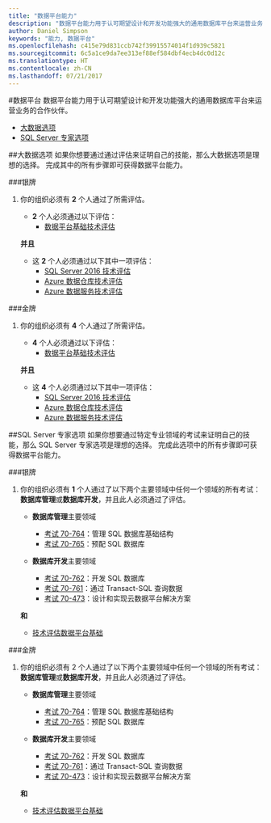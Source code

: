 ```yaml
---
title: "数据平台能力"
description: "数据平台能力用于认可期望设计和开发功能强大的通用数据库平台来运营业务的合作伙伴。"
author: Daniel Simpson
keywords: "能力, 数据平台"
ms.openlocfilehash: c415e79d831ccb742f39915574014f1d939c5821
ms.sourcegitcommit: 6c5a1ce9da7ee313ef88ef584dbf4ecb4dc0d12c
ms.translationtype: HT
ms.contentlocale: zh-CN
ms.lasthandoff: 07/21/2017
---
```

#<a name="data-platform"></a>数据平台
数据平台能力用于认可期望设计和开发功能强大的通用数据库平台来运营业务的合作伙伴。

- [大数据选项](#big-data-option) 
- [SQL Server 专家选项](#sql-server-specialist-option)

##<a name="big-data-option"></a>大数据选项
如果你想要通过通过评估来证明自己的技能，那么大数据选项是理想的选择。 完成其中的所有步骤即可获得数据平台能力。

###<a name="silver"></a>银牌
1. 你的组织必须有 **2** 个人通过了所需评估。

    - **2** 个人必须通过以下评估：
        - [数据平台基础技术评估](https://partneruniversity.microsoft.com/?whr=uri:MicrosoftAccount&courseId=14354&scoId=nNGssUygB_8504778676)

    **并且**

    - 这 **2** 个人必须通过以下其中一项评估：
        - [SQL Server 2016 技术评估](https://partneruniversity.microsoft.com/?whr=uri:MicrosoftAccount&courseId=14355&scoId=nzHk0hygB_7404778676)
        - [Azure 数据仓库技术评估](https://partneruniversity.microsoft.com/?whr=uri:MicrosoftAccount&courseId=17491&scoId=1yUZ01TnD_1606265419)
        - [Azure 数据服务技术评估](https://partneruniversity.microsoft.com/?whr=uri:MicrosoftAccount&courseId=17490&scoId=2h3AfWTnD_4706265419)

###<a name="gold"></a>金牌
1. 你的组织必须有 **4** 个人通过了所需评估。

    - **4** 个人必须通过以下评估：
        - [数据平台基础技术评估](https://partneruniversity.microsoft.com/?whr=uri:MicrosoftAccount&courseId=14354&scoId=nNGssUygB_8504778676)

    **并且**

    - 这 **4** 个人必须通过以下其中一项评估：
        - [SQL Server 2016 技术评估](https://partneruniversity.microsoft.com/?whr=uri:MicrosoftAccount&courseId=14355&scoId=nzHk0hygB_7404778676)
        - [Azure 数据仓库技术评估](https://partneruniversity.microsoft.com/?whr=uri:MicrosoftAccount&courseId=17491&scoId=1yUZ01TnD_1606265419)
        - [Azure 数据服务技术评估](https://partneruniversity.microsoft.com/?whr=uri:MicrosoftAccount&courseId=17490&scoId=2h3AfWTnD_4706265419)

##<a name="sql-server-specialist-option"></a>SQL Server 专家选项
如果你想要通过特定专业领域的考试来证明自己的技能，那么 SQL Server 专家选项是理想的选择。 完成此选项中的所有步骤即可获得数据平台能力。

###<a name="silver"></a>银牌
1. 你的组织必须有 **1** 个人通过了以下两个主要领域中任何一个领域的所有考试：**数据库管理**或**数据库开发**，并且此人必须通过了评估。

    - **数据库管理**主要领域
        - [考试 70-764](https://www.microsoft.com/en-us/learning/exam-70-764.aspx)：管理 SQL 数据库基础结构 
        - [考试 70-765](https://www.microsoft.com/en-us/learning/exam-70-765.aspx)：预配 SQL 数据库

    - **数据库开发**主要领域
        - [考试 70-762](https://www.microsoft.com/en-us/learning/exam-70-762.aspx)：开发 SQL 数据库
        - [考试 70-761](https://www.microsoft.com/en-us/learning/exam-70-761.aspx)：通过 Transact-SQL 查询数据
        - [考试 70-473](https://www.microsoft.com/en-us/learning/exam-70-473.aspx)：设计和实现云数据平台解决方案

    **和**

    - [技术评估数据平台基础](https://partneruniversity.microsoft.com/?whr=uri:MicrosoftAccount&courseId=14354&scoId=nNGssUygB_8504778676)

###<a name="gold"></a>金牌
1. 你的组织必须有 2 个人通过了以下两个主要领域中任何一个领域的所有考试：**数据库管理**或**数据库开发**，并且此人必须通过了评估。

    - **数据库管理**主要领域
        - [考试 70-764](https://www.microsoft.com/en-us/learning/exam-70-764.aspx)：管理 SQL 数据库基础结构 
        - [考试 70-765](https://www.microsoft.com/en-us/learning/exam-70-765.aspx)：预配 SQL 数据库

    - **数据库开发**主要领域
        - [考试 70-762](https://www.microsoft.com/en-us/learning/exam-70-762.aspx)：开发 SQL 数据库
        - [考试 70-761](https://www.microsoft.com/en-us/learning/exam-70-761.aspx)：通过 Transact-SQL 查询数据
        - [考试 70-473](https://www.microsoft.com/en-us/learning/exam-70-473.aspx)：设计和实现云数据平台解决方案

    **和**

    - [技术评估数据平台基础](https://partneruniversity.microsoft.com/?whr=uri:MicrosoftAccount&courseId=14354&scoId=nNGssUygB_8504778676)



